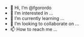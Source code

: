 - 👋 Hi, I’m @fgorordo
- 👀 I’m interested in ...
- 🌱 I’m currently learning ...
- 💞️ I’m looking to collaborate on ...
- 📫 How to reach me ...

<!---
fgorordo/fgorordo is a ✨ special ✨ repository because its `README.md` (this file) appears on your GitHub profile.
You can click the Preview link to take a look at your changes.
--->
